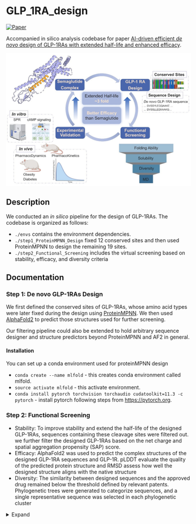# GLP_1RA_design
[![Paper](https://img.shields.io/badge/paper-biorxiv.2025.03.26.645438-F0A145)](https://www.biorxiv.org/content/10.1101/2025.03.26.645438v1)



Accompanied in silico analysis codebase for paper [AI-driven efficient *de novo* design of GLP-1RAs with extended half-life and enhanced efficacy](https://www.biorxiv.org/content/10.1101/2025.03.26.645438v1). 

![image](assets/main_fig.jpg)

## Description

We conducted an *in silico* pipeline for the design of GLP-1RAs. The codebase is organized as follows:

* `./envs` contains the environment dependencies.
* `./step1_ProteinMPNN_Design` fixed 12 conserved sites and then used ProteinMPNN to design the remaining 19 sites.
* `./step2_Functional_Screening` includes the virtual screening based on stability, efficacy, and diversity criteria



## Documentation

### Step 1:  De novo GLP-1RAs Design

We first defined the conserved sites of GLP-1RAs, whose amino acid types were later fixed during the design using [ProteinMPNN](https://github.com/dauparas/ProteinMPNN.git). We then used [AlphaFold2](https://github.com/google-deepmind/alphafold) to predict those structures used for further screening. 

Our filtering pipeline could also be extended to hold arbitrary sequence designer and structure predictors beyond ProteinMPNN and AF2 in general.

#### Installation
You can set up a conda environment used for proteinMPNN design
* `conda create --name mlfold` - this creates conda environment called mlfold.
* `source activate mlfold` - this activate environment.
* `conda install pytorch torchvision torchaudio cudatoolkit=11.3 -c pytorch` - install pytorch following steps from https://pytorch.org.

### Step 2: Functional Screening

* Stability: To improve stability and extend the half-life of the designed GLP-1RAs, sequences containing these cleavage sites were filtered out. we further filter the designed GLP-1RAs based on the net charge and spatial aggregation propensity (SAP) score.
* Efficacy: AlphaFold2 was used to predict the complex structures of the designed GLP-1RA sequences and GLP-1R. pLDDT evaluate the quality of the predicted protein structure and RMSD assess how well the designed structure aligns with the native structure
* Diversity: The similarity between designed sequences and the approved drug remained below the threshold defined by relevant patents.  Phylogenetic trees were generated to categorize sequences, and a single representative sequence was selected in each phylogenetic cluster

<details>
    <summary>Expand</summary>

#### Motif-RMSD and pLDDT

When calculating the motif-RMSD using the [script](https://github.com/Immortals-33/GLP_1RA_design/blob/main/step2_Functional_Screening/motif_rmsd_plddt.py) you should prepare the following information:

* `DESIGN_PATH` is the path storing your designed PDBs. Suppose you have $N$ designed proteins, you should assign an ID for each design like `{protein_name}_1,`, `{protein_name}_2`, ..., `{protein_name}_$N$` with the name of protein and the ID separated by `_` .  
* `REFERENCE_PDB` is the reference protein you used to calcualte the motif-RMSD with. 
* `DESIGN_MOTIF` is a `.txt` file containing the corresponding motifs to be calculated. Each protein takes a line, where the **ID ** and motif number is separated by a **tab character** by default.
* `REFERENCE_MOTIF` is the `.txt` file containing the information of reference motif following the logic aforementioned. 

By then you can use the script to filter the designed proteins. For example, the following command aims to filter the proteins whose pLDDT > 80 and motif-RMSD compared with the native ones < 1.0 Å:

```
python motif_rmsd_plddt.py \
-d /dssg/home/acct-clschf/clschf/weiting/GLP/AF2/output \
-r 7ki0_new.pdb \
--motif_d motif.txt \
--motif_r motif_com.txt \
--root-path /dssg/home/acct-clschf/clschf/weiting/GLP/filter/AF2_rmsd_plddt \
--rmsd 2.0
```

#### SAP (Spatial Aggregation Propensity)  

Since calculating SAP depends on [PyRosetta](https://www.pyrosetta.org/), we recommend using a separate conda environment:

```
conda env create -f envs/pyrosetta.yml
source activate PyRosetta
```

You can then use the following command and [script](https://github.com/Immortals-33/GLP_1RA_design/blob/main/step2_Functional_Screening/sap.py) to filter designed proteins either based on the comparison with reference PDB or a specific value:

```
# This will keep the designed proteins with SAP scores lower than the native
python sap.py \
       -d DESIGN_PATH
       -r REFERENCE_PDB
       
# This will keep the designed proteins with SAP scores < 20
python sap.py \
       -d DESIGN_PATH
       --sap 20.0
```

## Citation

If you have used the code in your research, please cite:

```bibtex
@article{wei2025ai-driven,
title = {AI-Driven Efficient De Novo design of GLP-1RAs with Extended Half-Life and Enhanced Efficacy},
author = {Ting, Wei and Xiaochen, Cui and Jiahui,Lin and Zhuoqi,Zheng and Taiying, Cui and Liu, Cheng and Xiaoqian, Lin and Junjie, Zhu and Xuyang,Ran and Xiaokun,Hong and Zhangsheng, Yu and Haifeng, Chen},
year = {2025},
journal = {bioRxiv},
url = {https://www.biorxiv.org/content/10.1101/2025.03.26.645438v1}
}
```





***

## Acknowledgements
https://github.com/dauparas/ProteinMPNN
https://github.com/Immortals-33/FPP

